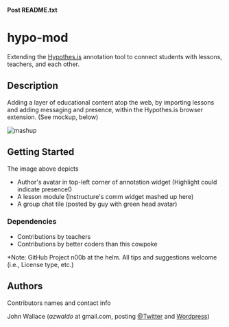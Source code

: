**Post README.txt**

# hypo-mod

Extending the [Hypothes.is](http://hypothes.is) annotation tool to connect students with lessons, teachers, and each other.

## Description

Adding a layer of educational content atop the web, by importing lessons and adding messaging and presence, within the Hypothes.is browser extension. (See mockup, below)

![mashup](https://mentorsonline.net/images/pMockup-Canvas.png)

## Getting Started

The image above depicts 
* Author's avatar in top-left corner of annotation widget (Highlight could indicate presence0
* A lesson module (Instructure's comm widget mashed up here)
* A group chat tile (posted by guy with green head avatar)

### Dependencies

* Contributions by teachers
* Contributions by better coders than this cowpoke

*Note: GitHub Project n00b at the helm. All tips and suggestions welcome (i.e., License type, etc.)

## Authors

Contributors names and contact info
 
John Wallace (*azwaldo* at gmail.com, posting [@Twitter](https://twitter.com/PollOccupier) and [Wordpress](http://azwaldo.wordpress.com))

